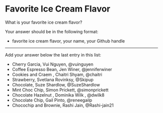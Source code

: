 # Favorite Ice Cream Flavor

What is your favorite ice cream flavor?

Your answer should be in the following format:

- favorite ice cream flavor, your name, your Github handle

---

Add your answer below the last entry in this list:

- Cherry Garcia, Vui Nguyen, @vuinguyen
- Coffee Espresso Bean, Jen Winer, @jenniferwiner
- Cookies and Craem , Chaitri Shyam, @chaitri
- Strawberry, Svetlana Rovinksy, @Skipup
- Chocolate, Suze Shardlow, @SuzeShardlow
- Mint Choc Chip, Simon Prickett, @simonprickett
- Chocolate Hazelnut , Dominika Wilk , @dwilk8
- Chocolate Chip, Gail Pinto, @reneegailp
- Chocochip and Brownie, Rashi Jain, @Rashi-jain21


